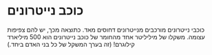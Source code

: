 # כוכב נייטרונים

כוכבי נייטרונים מורכבים מנייטרונים דחוסים מאד. כתוצאה מכך, יש להם צפיפות עצומה.
משקלו של מיליליטר אחד מהחומר של כוכב נייטרונים הוא 500 מיליארד קילוגרם! (זה בערך
המשקל של כל בני האדם ביחד.)
